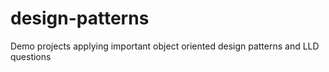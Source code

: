 # design-patterns
Demo projects applying important object oriented design patterns and LLD questions
